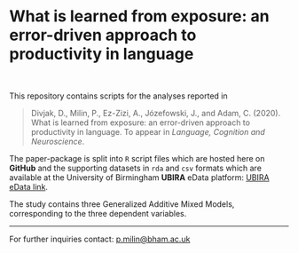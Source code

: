 # What is learned from exposure: an error-driven approach to productivity in language

<br>

This repository contains scripts for the analyses reported in

> Divjak, D., Milin, P., Ez-Zizi, A., Józefowski, J., and Adam, C. (2020). What is learned from exposure: an error-driven approach to productivity in language. To appear in *Language, Cognition and Neuroscience*.

The paper-package is split into `R` script files which are hosted here on **GitHub** and the supporting datasets in `rda` and `csv` formats which are available at the University of Birmingham **UBIRA** eData platform: [UBIRA eData link](https://doi.org/10.25500/.../).

The study contains three Generalized Additive Mixed Models, corresponding to the three dependent variables.

- - -

For further inquiries contact: p.milin@bham.ac.uk
